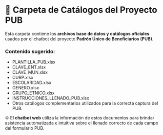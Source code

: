 # 📁 Carpeta de Catálogos del Proyecto PUB

Esta carpeta contiene los **archivos base de datos y catálogos oficiales** usados por el chatbot del proyecto **Padrón Único de Beneficiarios (PUB)**.

### Contenido sugerido:
- PLANTILLA_PUB.xlsx  
- CLAVE_ENT.xlsx  
- CLAVE_MUN.xlsx  
- CURP.xlsx  
- ESCOLARIDAD.xlsx  
- GENERO.xlsx  
- GRUPO_ETNICO.xlsx  
- INSTRUCCIONES_LLENADO_PUB.xlsx  
- Otros catálogos complementarios utilizados para la correcta captura del PUB.

⚙️ El **chatbot web** utiliza la información de estos documentos para brindar asistencia automatizada e intuitiva sobre el llenado correcto de cada campo del formulario PUB.
